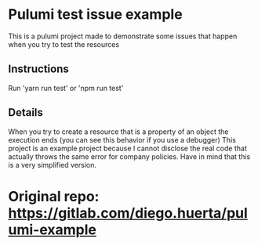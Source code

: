 # Pulumi test issue example
This is a pulumi project made to demonstrate
some issues that happen when you try to test the resources

## Instructions
Run 'yarn run test' or 'npm run test'

## Details
When you try to create a resource that is a
property of an object the execution ends
(you can see this behavior if you use a debugger)
This project is an example project because I cannot
disclose the real code that actually throws the same error
for company policies. Have in mind that this is
a very simplified version.

# Original repo: https://gitlab.com/diego.huerta/pulumi-example
